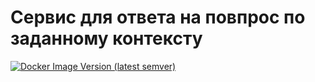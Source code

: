 # Сервис для ответа на повпрос по заданному контексту

[![Docker Image Version (latest semver)](https://img.shields.io/docker/v/airndlab/hackathon-hacks-ai-2023-squad-service?label=Docker%20Hub)](https://hub.docker.com/r/airndlab/hackathon-hacks-ai-2023-squad-service)
